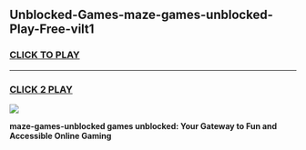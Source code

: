 
## Unblocked-Games-maze-games-unblocked-Play-Free-vilt1
<h3>
<a href="https://premium76.site?title=maze-games-unblocked&ref=23A">CLICK TO PLAY</a></h3>
<hr>

<h3>
<a href="https://premium76.site?title=maze-games-unblocked&ref=23A">CLICK 2 PLAY</a>
  
</h3>

<a href="https://premium76.site?title=maze-games-unblocked&ref=23A"><img src="https://clearcache.store/games.png"></a>


**maze-games-unblocked games unblocked: Your Gateway to Fun and Accessible Online Gaming**
